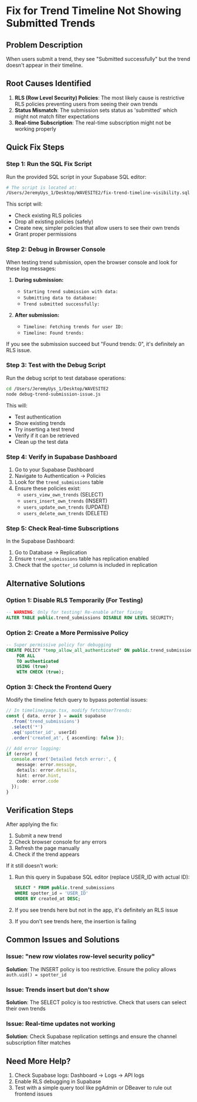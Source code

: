 # Fix for Trend Timeline Not Showing Submitted Trends

## Problem Description
When users submit a trend, they see "Submitted successfully" but the trend doesn't appear in their timeline.

## Root Causes Identified

1. **RLS (Row Level Security) Policies**: The most likely cause is restrictive RLS policies preventing users from seeing their own trends
2. **Status Mismatch**: The submission sets status as 'submitted' which might not match filter expectations
3. **Real-time Subscription**: The real-time subscription might not be working properly

## Quick Fix Steps

### Step 1: Run the SQL Fix Script

Run the provided SQL script in your Supabase SQL editor:

```bash
# The script is located at:
/Users/JeremyUys_1/Desktop/WAVESITE2/fix-trend-timeline-visibility.sql
```

This script will:
- Check existing RLS policies
- Drop all existing policies (safely)
- Create new, simpler policies that allow users to see their own trends
- Grant proper permissions

### Step 2: Debug in Browser Console

When testing trend submission, open the browser console and look for these log messages:

1. **During submission:**
   - `Starting trend submission with data:`
   - `Submitting data to database:`
   - `Trend submitted successfully:`

2. **After submission:**
   - `Timeline: Fetching trends for user ID:`
   - `Timeline: Found trends:`

If you see the submission succeed but "Found trends: 0", it's definitely an RLS issue.

### Step 3: Test with the Debug Script

Run the debug script to test database operations:

```bash
cd /Users/JeremyUys_1/Desktop/WAVESITE2
node debug-trend-submission-issue.js
```

This will:
- Test authentication
- Show existing trends
- Try inserting a test trend
- Verify if it can be retrieved
- Clean up the test data

### Step 4: Verify in Supabase Dashboard

1. Go to your Supabase Dashboard
2. Navigate to Authentication → Policies
3. Look for the `trend_submissions` table
4. Ensure these policies exist:
   - `users_view_own_trends` (SELECT)
   - `users_insert_own_trends` (INSERT)
   - `users_update_own_trends` (UPDATE)
   - `users_delete_own_trends` (DELETE)

### Step 5: Check Real-time Subscriptions

In the Supabase Dashboard:
1. Go to Database → Replication
2. Ensure `trend_submissions` table has replication enabled
3. Check that the `spotter_id` column is included in replication

## Alternative Solutions

### Option 1: Disable RLS Temporarily (For Testing)

```sql
-- WARNING: Only for testing! Re-enable after fixing
ALTER TABLE public.trend_submissions DISABLE ROW LEVEL SECURITY;
```

### Option 2: Create a More Permissive Policy

```sql
-- Super permissive policy for debugging
CREATE POLICY "temp_allow_all_authenticated" ON public.trend_submissions
    FOR ALL
    TO authenticated
    USING (true)
    WITH CHECK (true);
```

### Option 3: Check the Frontend Query

Modify the timeline fetch query to bypass potential issues:

```typescript
// In timeline/page.tsx, modify fetchUserTrends:
const { data, error } = await supabase
  .from('trend_submissions')
  .select('*')
  .eq('spotter_id', userId)
  .order('created_at', { ascending: false });

// Add error logging:
if (error) {
  console.error('Detailed fetch error:', {
    message: error.message,
    details: error.details,
    hint: error.hint,
    code: error.code
  });
}
```

## Verification Steps

After applying the fix:

1. Submit a new trend
2. Check browser console for any errors
3. Refresh the page manually
4. Check if the trend appears

If it still doesn't work:

1. Run this query in Supabase SQL editor (replace USER_ID with actual ID):
   ```sql
   SELECT * FROM public.trend_submissions 
   WHERE spotter_id = 'USER_ID' 
   ORDER BY created_at DESC;
   ```

2. If you see trends here but not in the app, it's definitely an RLS issue
3. If you don't see trends here, the insertion is failing

## Common Issues and Solutions

### Issue: "new row violates row-level security policy"
**Solution**: The INSERT policy is too restrictive. Ensure the policy allows `auth.uid() = spotter_id`

### Issue: Trends insert but don't show
**Solution**: The SELECT policy is too restrictive. Check that users can select their own trends

### Issue: Real-time updates not working
**Solution**: Check Supabase replication settings and ensure the channel subscription filter matches

## Need More Help?

1. Check Supabase logs: Dashboard → Logs → API logs
2. Enable RLS debugging in Supabase
3. Test with a simple query tool like pgAdmin or DBeaver to rule out frontend issues